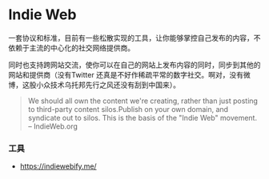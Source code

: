 Indie Web
===

一套协议和标准，目前有一些松散实现的工具，让你能够掌控自己发布的内容，不依赖于主流的中心化的社交网络提供商。

同时也支持跨网站交流，使你可以在自己的网站上发布内容的同时，同步到其他的网站和提供商（没有Twitter 还真是不好作稀疏平常的数字社交。啊对，没有微博，这股小众技术乌托邦先行之风还没有刮到中国来）。

> We should all own the content we're creating, rather than just posting to third-party content silos.Publish on your own domain, and syndicate out to silos. This is the basis of the "Indie Web" movement. – IndieWeb.org


### 工具

- https://indiewebify.me/
